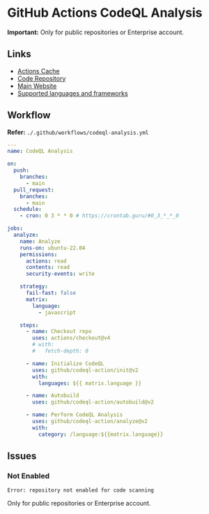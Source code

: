 # GitHub Actions CodeQL Analysis

**Important:** Only for public repositories or Enterprise account.

## Links

- [Actions Cache](https://github.com/actions/cache/blob/main/examples.md#php---composer)
- [Code Repository](https://github.com/github/codeql)
- [Main Website](https://codeql.github.com)
- [Supported languages and frameworks](https://codeql.github.com/docs/codeql-overview/supported-languages-and-frameworks/)

## Workflow

**Refer:** `./.github/workflows/codeql-analysis.yml`

```yml
---
name: CodeQL Analysis

on:
  push:
    branches:
      - main
  pull_request:
    branches:
      - main
  schedule:
    - cron: 0 3 * * 0 # https://crontab.guru/#0_3_*_*_0

jobs:
  analyze:
    name: Analyze
    runs-on: ubuntu-22.04
    permissions:
      actions: read
      contents: read
      security-events: write

    strategy:
      fail-fast: false
      matrix:
        language:
          - javascript

    steps:
      - name: Checkout repo
        uses: actions/checkout@v4
        # with:
        #   fetch-depth: 0

      - name: Initialize CodeQL
        uses: github/codeql-action/init@v2
        with:
          languages: ${{ matrix.language }}

      - name: Autobuild
        uses: github/codeql-action/autobuild@v2

      - name: Perform CodeQL Analysis
        uses: github/codeql-action/analyze@v2
        with:
          category: /language:${{matrix.language}}
```

## Issues

### Not Enabled

```log
Error: repository not enabled for code scanning
```

Only for public repositories or Enterprise account.

